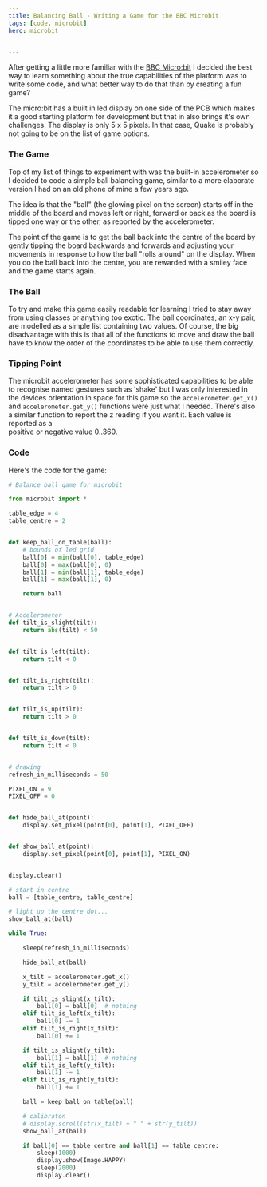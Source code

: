 ```yaml
---
title: Balancing Ball - Writing a Game for the BBC Microbit
tags: [code, microbit]
hero: microbit


---
```


After getting a little more familiar with the <a href="http://www.microbit.co.uk/">BBC Micro:bit</a> I decided
the best way to learn something about the true capabilities of the platform was to write some code, and
what better way to do that than by creating a fun game?

The micro:bit has a built in led display on one side of the PCB which makes it a good
starting platform for development but that in also brings it's own challenges. The display
is only 5 x 5 pixels. In that case, Quake is probably not going to be on the list of game options.

### The Game

Top of my list of things to experiment with was the built-in accelerometer so I decided
to code a simple ball balancing game, similar to a more elaborate version I had on
an old phone of mine a few years ago.

The idea is that the "ball" (the glowing pixel on the screen) starts off in the middle of the board and moves left or right,
forward or back as the board is tipped one way or the other, as reported by the accelerometer.

The point of the game is to get the ball back into the centre of the board by gently tipping the
board backwards and forwards and adjusting your movements in response to how the ball "rolls around"
on the display. When you do the ball back into the centre, you are rewarded with a smiley face and
the game starts again.

### The Ball

To try and make this game easily readable for learning I tried to stay away from using classes or
anything too exotic. The ball coordinates, an x-y pair, are modelled as a simple list containing two
values. Of course, the big disadvantage with this is that all of the functions to move and draw the ball
have to know the order of the coordinates to be able to use them correctly.

### Tipping Point

The microbit accelerometer has some sophisticated capabilities to be able to recognise named gestures
such as 'shake' but I was only interested in the devices orientation in space for this game so the
<code>accelerometer.get_x()</code> and <code>accelerometer.get_y()</code> functions were
just what I needed. There's also a similar function to report the z reading if you want it. Each value is reported as a  
positive or negative value 0..360.

### Code

Here's the code for the game:

```python
# Balance ball game for microbit

from microbit import *

table_edge = 4
table_centre = 2


def keep_ball_on_table(ball):
    # bounds of led grid
    ball[0] = min(ball[0], table_edge)
    ball[0] = max(ball[0], 0)
    ball[1] = min(ball[1], table_edge)
    ball[1] = max(ball[1], 0)

    return ball


# Accelerometer
def tilt_is_slight(tilt):
    return abs(tilt) < 50


def tilt_is_left(tilt):
    return tilt < 0


def tilt_is_right(tilt):
    return tilt > 0


def tilt_is_up(tilt):
    return tilt > 0


def tilt_is_down(tilt):
    return tilt < 0


# drawing
refresh_in_milliseconds = 50

PIXEL_ON = 9
PIXEL_OFF = 0


def hide_ball_at(point):
    display.set_pixel(point[0], point[1], PIXEL_OFF)


def show_ball_at(point):
    display.set_pixel(point[0], point[1], PIXEL_ON)


display.clear()

# start in centre
ball = [table_centre, table_centre]

# light up the centre dot...
show_ball_at(ball)

while True:

    sleep(refresh_in_milliseconds)

    hide_ball_at(ball)

    x_tilt = accelerometer.get_x()
    y_tilt = accelerometer.get_y()

    if tilt_is_slight(x_tilt):
        ball[0] = ball[0]  # nothing
    elif tilt_is_left(x_tilt):
        ball[0] -= 1
    elif tilt_is_right(x_tilt):
        ball[0] += 1

    if tilt_is_slight(y_tilt):
        ball[1] = ball[1]  # nothing
    elif tilt_is_left(y_tilt):
        ball[1] -= 1
    elif tilt_is_right(y_tilt):
        ball[1] += 1

    ball = keep_ball_on_table(ball)

    # calibraton
    # display.scroll(str(x_tilt) + " " + str(y_tilt))
    show_ball_at(ball)

    if ball[0] == table_centre and ball[1] == table_centre:
        sleep(1000)
        display.show(Image.HAPPY)
        sleep(2000)
        display.clear()
```
